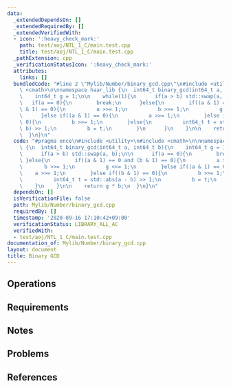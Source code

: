 ```yaml
---
data:
  _extendedDependsOn: []
  _extendedRequiredBy: []
  _extendedVerifiedWith:
  - icon: ':heavy_check_mark:'
    path: test/aoj/NTL_1_C/main.test.cpp
    title: test/aoj/NTL_1_C/main.test.cpp
  _pathExtension: cpp
  _verificationStatusIcon: ':heavy_check_mark:'
  attributes:
    links: []
  bundledCode: "#line 2 \"Mylib/Number/binary_gcd.cpp\"\n#include <utility>\n#include\
    \ <cmath>\n\nnamespace haar_lib {\n  int64_t binary_gcd(int64_t a, int64_t b){\n\
    \    int64_t g = 1;\n\n    while(1){\n      if(a > b) std::swap(a, b);\n\n   \
    \   if(a == 0){\n        break;\n      }else{\n        if((a & 1) == 0 and (b\
    \ & 1) == 0){\n          a >>= 1;\n          b >>= 1;\n          g <<= 1;\n  \
    \      }else if((a & 1) == 0){\n          a >>= 1;\n        }else if((b & 1) ==\
    \ 0){\n          b >>= 1;\n        }else{\n          int64_t t = std::abs(a -\
    \ b) >> 1;\n          b = t;\n        }\n      }\n    }\n\n    return g * b;\n\
    \  }\n}\n"
  code: "#pragma once\n#include <utility>\n#include <cmath>\n\nnamespace haar_lib\
    \ {\n  int64_t binary_gcd(int64_t a, int64_t b){\n    int64_t g = 1;\n\n    while(1){\n\
    \      if(a > b) std::swap(a, b);\n\n      if(a == 0){\n        break;\n     \
    \ }else{\n        if((a & 1) == 0 and (b & 1) == 0){\n          a >>= 1;\n   \
    \       b >>= 1;\n          g <<= 1;\n        }else if((a & 1) == 0){\n      \
    \    a >>= 1;\n        }else if((b & 1) == 0){\n          b >>= 1;\n        }else{\n\
    \          int64_t t = std::abs(a - b) >> 1;\n          b = t;\n        }\n  \
    \    }\n    }\n\n    return g * b;\n  }\n}\n"
  dependsOn: []
  isVerificationFile: false
  path: Mylib/Number/binary_gcd.cpp
  requiredBy: []
  timestamp: '2020-09-16 17:10:42+09:00'
  verificationStatus: LIBRARY_ALL_AC
  verifiedWith:
  - test/aoj/NTL_1_C/main.test.cpp
documentation_of: Mylib/Number/binary_gcd.cpp
layout: document
title: Binary GCD
---
```


## Operations

## Requirements

## Notes

## Problems

## References
